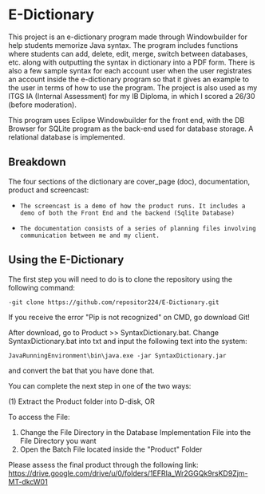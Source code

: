 # E-Dictionary
This project is an e-dictionary program made through Windowbuilder for help students memorize Java syntax. The program includes functions where students can add, delete, edit, merge, switch between databases, etc. along with outputting the syntax in dictionary into a PDF form. There is also a few sample syntax for each account user when the user registrates an account inside the e-dictionary program so that it gives an example to the user in terms of how to use the program. The project is also used as my ITGS IA (Internal Assessment) for my IB Diploma, in which I scored a 26/30 (before moderation).

This program uses Eclipse Windowbuilder for the front end, with the DB Browser for SQLite program as the back-end used for database storage. A relational database is implemented.

## Breakdown

The four sections of the dictionary are cover_page (doc), documentation, product and screencast:

- `The screencast is a demo of how the product runs. It includes a demo of both the Front End and the backend (Sqlite Database)`
  
- `The documentation consists of a series of planning files involving communication between me and my client.`

## Using the E-Dictionary

The first step you will need to do is to clone the repository using the following command:

`-git clone https://github.com/repositor224/E-Dictionary.git`

If you receive the error "Pip is not recognized" on CMD, go download Git!

After download, go to Product >> SyntaxDictionary.bat. Change SyntaxDictionary.bat into txt and input the following text into the system:

`JavaRunningEnvironment\bin\java.exe -jar SyntaxDictionary.jar`

and convert the bat that you have done that.

You can complete the next step in one of the two ways:

(1) Extract the Product folder into D-disk, OR

To access the File:

1. Change the File Directory in the Database Implementation File into the File Directory you want
2. Open the Batch File located inside the "Product" Folder

Please assess the final product through the following link: https://drive.google.com/drive/u/0/folders/1EFRIa_Wr2GGQk9rsKD9Zjm-MT-dkcW01

